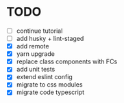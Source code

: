 # TODO

- [ ] continue tutorial
- [ ] add husky + lint-staged
- [x] add remote
- [x] yarn upgrade
- [x] replace class components with FCs
- [x] add unit tests
- [x] extend eslint config
- [x] migrate to css modules
- [x] migrate code typescript

